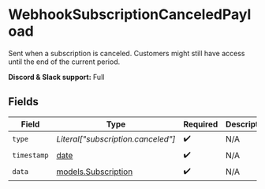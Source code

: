 # WebhookSubscriptionCanceledPayload

Sent when a subscription is canceled.
Customers might still have access until the end of the current period.

**Discord & Slack support:** Full


## Fields

| Field                                                                | Type                                                                 | Required                                                             | Description                                                          | Example                                                              |
| -------------------------------------------------------------------- | -------------------------------------------------------------------- | -------------------------------------------------------------------- | -------------------------------------------------------------------- | -------------------------------------------------------------------- |
| `type`                                                               | *Literal["subscription.canceled"]*                                   | :heavy_check_mark:                                                   | N/A                                                                  | subscription.canceled                                                |
| `timestamp`                                                          | [date](https://docs.python.org/3/library/datetime.html#date-objects) | :heavy_check_mark:                                                   | N/A                                                                  |                                                                      |
| `data`                                                               | [models.Subscription](../models/subscription.md)                     | :heavy_check_mark:                                                   | N/A                                                                  |                                                                      |